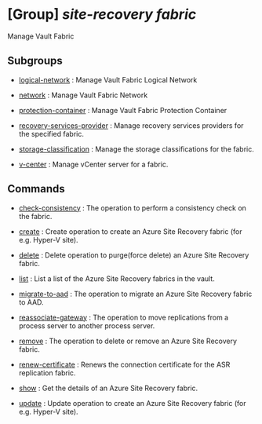 # [Group] _site-recovery fabric_

Manage Vault Fabric

## Subgroups

- [logical-network](/Commands/site-recovery/fabric/logical-network/readme.md)
: Manage Vault Fabric Logical Network

- [network](/Commands/site-recovery/fabric/network/readme.md)
: Manage Vault Fabric Network

- [protection-container](/Commands/site-recovery/fabric/protection-container/readme.md)
: Manage Vault Fabric Protection Container

- [recovery-services-provider](/Commands/site-recovery/fabric/recovery-services-provider/readme.md)
: Manage recovery services providers for the specified fabric.

- [storage-classification](/Commands/site-recovery/fabric/storage-classification/readme.md)
: Manage the storage classifications for the fabric.

- [v-center](/Commands/site-recovery/fabric/v-center/readme.md)
: Manage vCenter server for a fabric.

## Commands

- [check-consistency](/Commands/site-recovery/fabric/_check-consistency.md)
: The operation to perform a consistency check on the fabric.

- [create](/Commands/site-recovery/fabric/_create.md)
: Create operation to create an Azure Site Recovery fabric (for e.g. Hyper-V site).

- [delete](/Commands/site-recovery/fabric/_delete.md)
: Delete operation to purge(force delete) an Azure Site Recovery fabric.

- [list](/Commands/site-recovery/fabric/_list.md)
: List a list of the Azure Site Recovery fabrics in the vault.

- [migrate-to-aad](/Commands/site-recovery/fabric/_migrate-to-aad.md)
: The operation to migrate an Azure Site Recovery fabric to AAD.

- [reassociate-gateway](/Commands/site-recovery/fabric/_reassociate-gateway.md)
: The operation to move replications from a process server to another process server.

- [remove](/Commands/site-recovery/fabric/_remove.md)
: The operation to delete or remove an Azure Site Recovery fabric.

- [renew-certificate](/Commands/site-recovery/fabric/_renew-certificate.md)
: Renews the connection certificate for the ASR replication fabric.

- [show](/Commands/site-recovery/fabric/_show.md)
: Get the details of an Azure Site Recovery fabric.

- [update](/Commands/site-recovery/fabric/_update.md)
: Update operation to create an Azure Site Recovery fabric (for e.g. Hyper-V site).
